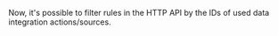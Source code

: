 Now, it's possible to filter rules in the HTTP API by the IDs of used data integration actions/sources.
